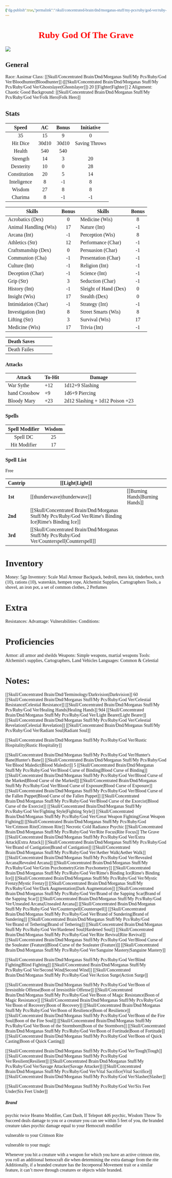 ```yaml
---
{"dg-publish":true,"permalink":"/skull/concentrated-brain/dnd/morganas-stuff/my-pcs/ruby/god-ver/ruby-god-of-the-grave/","tags":["Tagless"],"noteIcon":""}
---
```


<style id="Force_Custom_Fonts" type="text/css">@font-face{font-style:normal;font-family:"Merriweather";src:local("Merriweather")}@font-face{font-style:bolder;font-family:"Merriweather";src:local("Merriweather")}@font-face{font-style:normal;font-family:"Merriweather";src:local("Merriweather");unicode-range:U+0-FF,U+2E80-9FFF,U+F900-FAFF,U+FE30-FE4F,U+20000-2FA1F}@font-face{font-style:bolder;font-family:"Merriweather";src:local("Merriweather");unicode-range:U+0-FF,U+2E80-9FFF,U+F900-FAFF,U+FE30-FE4F,U+20000-2FA1F}@font-face{font-style:normal;font-family:"Merriweather";src:local("Merriweather");unicode-range:U+0-FF}@font-face{font-style:bolder;font-family:"Merriweather";src:local("Merriweather");unicode-range:U+0-FF}:not(pre):not(code):not(textarea):not(tt):not(kbd):not(samp):not(var){font-family:"Merriweather"!important}pre,code,textarea,tt,kbd,samp,var{font-family:monospace!important}pre *,code *,textarea *,tt *,kbd *,samp *,var *{font-family:monospace!important}</style>


# <center><span style="color:#FF0000">Ruby God Of The Grave</span></center>
![](https://i.imgur.com/Hql7vwe.jpeg)





## General
 Race:  Aasimar
 Class: [[Skull/Concentrated Brain/Dnd/Morganas Stuff/My Pcs/Ruby/God Ver/Bloodhunter\|Bloodhunter]] ([[Skull/Concentrated Brain/Dnd/Morganas Stuff/My Pcs/Ruby/God Ver/Ghostslayer\|Ghostslayer]]) 20 [[Fighter\|Fighter]] 2
 Alignment: Chaotic Good
 Background: [[Skull/Concentrated Brain/Dnd/Morganas Stuff/My Pcs/Ruby/God Ver/Folk Hero\|Folk Hero]]


## Stats

|    Speed     |  AC   | Bonus |  Initiative   |
| :----------: | :---: | :---: | :-----------: |
|      35      |  15   |   9   |       0       |
|   Hit Dice   | 30d10 | 30d10 | Saving Throws |
|    Health    |  540  |  540  |               |
|   Strength   |  14   |   3   |      20       |
|  Dexterity   |  10   |   0   |      28       |
| Constitution |  20   |   5   |      14       |
| Inteligence  |   8   |  -1   |       8       |
|    Wisdom    |  27   |   8   |       8       |
|   Charima    |   8   |  -1   |      -1       |

| Skills                | Bonus | Skills                | Bonus |
| --------------------- | :---: | --------------------- | :---: |
| Acrobatics (Dex)      |   0   | Medicine (Wis)        |   8   |
| Animal Handling (Wis) |  17   | Nature (Int)          |  -1   |
| Arcana (Int)          |  -1   | Perception (Wis)      |   8   |
| Athletics (Str)       |  12   | Performance (Char)    |  -1   |
| Craftsmanship (Dex)   |   0   | Persuasion (Char)     |  -1   |
| Communion (Cha)       |  -1   | Presentation (Char)   |  -1   |
| Culture (Int)         |  -1   | Religion (Int)        |  -1   |
| Deception (Char)      |  -1   | Science (Int)         |  -1   |
| Grip (Str)            |   3   | Seduction (Char)      |  -1   |
| History (Int)         |  -1   | Sleight of Hand (Dex) |   0   |
| Insight (Wis)         |  17   | Stealth (Dex)         |   0   |
| Intimidation (Char)   |  -1   | Strategy (Int)        |  -1   |
| Investigation (Int)   |   8   | Street Smarts (Wis)   |   8   |
| Lifting (Str)         |   3   | Survival (Wis)        |  17   |
| Medicine (Wis)        |  17   | Trivia (Int)          |  -1   |

| Death Saves  |     |     |     |
| ------------ | --- | --- | --- |
| Death Failes |     |     |     |
### Attacks

| Attack        | To-Hit | Damage                          |
| ------------- | ------ | ------------------------------- |
| War Sythe     | +12    | 1d12+9 Slashing                 |
| hand Crossbow | +9     | 1d6+9 Piercing                  |
| Bloody Mary   | +23    | 2d12 Slashing + 1d12 Poison +23 |
 ### Spells

| Spell Modifier | Wisdom |
| :------------: | :----: |
|    Spell DC    |   25   |
|  Hit Modifier  |   17   |
### Spell List

Free

| **Cantrip** | [[Light\|Light]]              |                   |
| ----------- | ---------------------- | ----------------- |
| **1st**     | [[thunderwave\|thunderwave]]        | [[Burning Hands\|Burning Hands]] |
| **2nd**     | [[Skull/Concentrated Brain/Dnd/Morganas Stuff/My Pcs/Ruby/God Ver/Rime's Binding Ice\|Rime's Binding Ice]] |                   |
| **3rd**     | [[Skull/Concentrated Brain/Dnd/Morganas Stuff/My Pcs/Ruby/God Ver/Counterspell\|Counterspell]]       |                   |


# Inventory

Money: 5gp
Inventory:  Scale Mail Armour
Backpack, bedroll, mess kit, tinderbox, torch (10), rations (10), waterskin, hempen rope, Alchemist Supplies, Cartographers Tools, a shovel, an iron pot, a set of common clothes, 2 Perfumes

# Extra
Resistances: 
Advantage: 
Vulnerabilities: 
Conditions: 
  

# Proficiencies
		
Armor:  all armor and sheilds
Weapons: Simple weapons, martial weapons
Tools: Alchemist's supplies, Cartographers, Land Vehicles
Languages: Common & Celestial
	 
# Notes: 

[[Skull/Concentrated Brain/Dnd/Terminology/Darkvision\|Darkvision]] 60
[[Skull/Concentrated Brain/Dnd/Morganas Stuff/My Pcs/Ruby/God Ver/Celestial Resistance\|Celestial Resistance]]
[[Skull/Concentrated Brain/Dnd/Morganas Stuff/My Pcs/Ruby/God Ver/Healing Hands\|Healing Hands]] 9d4
[[Skull/Concentrated Brain/Dnd/Morganas Stuff/My Pcs/Ruby/God Ver/Light Bearer\|Light Bearer]]
[[Skull/Concentrated Brain/Dnd/Morganas Stuff/My Pcs/Ruby/God Ver/Celestial Revelation\|Celestial Revelation]]
    [[Skull/Concentrated Brain/Dnd/Morganas Stuff/My Pcs/Ruby/God Ver/Radiant Soul\|Radiant Soul]]

[[Skull/Concentrated Brain/Dnd/Morganas Stuff/My Pcs/Ruby/God Ver/Rustic Hospitality\|Rustic Hospitality]]

[[Skull/Concentrated Brain/Dnd/Morganas Stuff/My Pcs/Ruby/God Ver/Hunter's Bane\|Hunter's Bane]]
[[Skull/Concentrated Brain/Dnd/Morganas Stuff/My Pcs/Ruby/God Ver/Blood Maledict\|Blood Maledict]] 5
    [[Skull/Concentrated Brain/Dnd/Morganas Stuff/My Pcs/Ruby/God Ver/Blood Curse of Binding\|Blood Curse of Binding]]
    [[Skull/Concentrated Brain/Dnd/Morganas Stuff/My Pcs/Ruby/God Ver/Blood Curse of the Marked\|Blood Curse of the Marked]]
    [[Skull/Concentrated Brain/Dnd/Morganas Stuff/My Pcs/Ruby/God Ver/Blood Curse of Exposure\|Blood Curse of Exposure]]
    [[Skull/Concentrated Brain/Dnd/Morganas Stuff/My Pcs/Ruby/God Ver/Blood Curse of the Fallen Puppet\|Blood Curse of the Fallen Puppet]]
    [[Skull/Concentrated Brain/Dnd/Morganas Stuff/My Pcs/Ruby/God Ver/Blood Curse of the Exorcist\|Blood Curse of the Exorcist]]
[[Skull/Concentrated Brain/Dnd/Morganas Stuff/My Pcs/Ruby/God Ver/Fighting Style\|Fighting Style]]
    [[Skull/Concentrated Brain/Dnd/Morganas Stuff/My Pcs/Ruby/God Ver/Great Weapon Fighting\|Great Weapon Fighting]]
[[Skull/Concentrated Brain/Dnd/Morganas Stuff/My Pcs/Ruby/God Ver/Crimson Rite\|Crimson Rite]]
     Necrotic
     Cold
     Radiance
     Psychic
[[Skull/Concentrated Brain/Dnd/Morganas Stuff/My Pcs/Ruby/God Ver/Rite Focus\|Rite Focus]]
        The Grave
[[Skull/Concentrated Brain/Dnd/Morganas Stuff/My Pcs/Ruby/God Ver/Extra Attack\|Extra Attack]]
[[Skull/Concentrated Brain/Dnd/Morganas Stuff/My Pcs/Ruby/God Ver/Brand of Castigation\|Brand of Castigation]]
[[Skull/Concentrated Brain/Dnd/Morganas Stuff/My Pcs/Ruby/God Ver/Aether Walk\|Aether Walk]]
[[Skull/Concentrated Brain/Dnd/Morganas Stuff/My Pcs/Ruby/God Ver/Revealed Arcana\|Revealed Arcana]]
[[Skull/Concentrated Brain/Dnd/Morganas Stuff/My Pcs/Ruby/God Ver/Grim Psychometry\|Grim Psychometry]]
[[Skull/Concentrated Brain/Dnd/Morganas Stuff/My Pcs/Ruby/God Ver/Rime's Binding Ice\|Rime's Binding Ice]]
[[Skull/Concentrated Brain/Dnd/Morganas Stuff/My Pcs/Ruby/God Ver/Mystic Frenzy\|Mystic Frenzy]]
[[Skull/Concentrated Brain/Dnd/Morganas Stuff/My Pcs/Ruby/God Ver/Dark Augmentation\|Dark Augmentation]]
[[Skull/Concentrated Brain/Dnd/Morganas Stuff/My Pcs/Ruby/God Ver/Brand of the Sapping Scar\|Brand of the Sapping Scar]]
[[Skull/Concentrated Brain/Dnd/Morganas Stuff/My Pcs/Ruby/God Ver/Unsealed Arcana\|Unsealed Arcana]]
[[Skull/Concentrated Brain/Dnd/Morganas Stuff/My Pcs/Ruby/God Ver/Counterspell\|Counterspell]]
[[Skull/Concentrated Brain/Dnd/Morganas Stuff/My Pcs/Ruby/God Ver/Brand of Sundering\|Brand of Sundering]]
[[Skull/Concentrated Brain/Dnd/Morganas Stuff/My Pcs/Ruby/God Ver/Brand of Tethering\|Brand of Tethering]]
[[Skull/Concentrated Brain/Dnd/Morganas Stuff/My Pcs/Ruby/God Ver/Hardened Soul\|Hardened Soul]]
[[Skull/Concentrated Brain/Dnd/Morganas Stuff/My Pcs/Ruby/God Ver/Rite Revival\|Rite Revival]]
	[[Skull/Concentrated Brain/Dnd/Morganas Stuff/My Pcs/Ruby/God Ver/Blood Curse of the Souleater (Feature)\|Blood Curse of the Souleater (Feature)]]
[[Skull/Concentrated Brain/Dnd/Morganas Stuff/My Pcs/Ruby/God Ver/Sanguine Mastery\|Sanguine Mastery]]

[[Skull/Concentrated Brain/Dnd/Morganas Stuff/My Pcs/Ruby/God Ver/Blind Fighting\|Blind Fighting]]
[[Skull/Concentrated Brain/Dnd/Morganas Stuff/My Pcs/Ruby/God Ver/Second Wind\|Second Wind]]
[[Skull/Concentrated Brain/Dnd/Morganas Stuff/My Pcs/Ruby/God Ver/Action Surge\|Action Surge]]

[[Skull/Concentrated Brain/Dnd/Morganas Stuff/My Pcs/Ruby/God Ver/Boon of Irresistible Offense\|Boon of Irresistible Offense]]
[[Skull/Concentrated Brain/Dnd/Morganas Stuff/My Pcs/Ruby/God Ver/Boon of Magic Resistance\|Boon of Magic Resistance]]
[[Skull/Concentrated Brain/Dnd/Morganas Stuff/My Pcs/Ruby/God Ver/Boon of Recovery\|Boon of Recovery]]
[[Skull/Concentrated Brain/Dnd/Morganas Stuff/My Pcs/Ruby/God Ver/Boon of Resilience\|Boon of Resilience]]
[[Skull/Concentrated Brain/Dnd/Morganas Stuff/My Pcs/Ruby/God Ver/Boon of the Fire Soul\|Boon of the Fire Soul]]
[[Skull/Concentrated Brain/Dnd/Morganas Stuff/My Pcs/Ruby/God Ver/Boon of the Stormborn\|Boon of the Stormborn]]
[[Skull/Concentrated Brain/Dnd/Morganas Stuff/My Pcs/Ruby/God Ver/Boon of Fortitude\|Boon of Fortitude]]
[[Skull/Concentrated Brain/Dnd/Morganas Stuff/My Pcs/Ruby/God Ver/Boon of Quick Casting\|Boon of Quick Casting]]

[[Skull/Concentrated Brain/Dnd/Morganas Stuff/My Pcs/Ruby/God Ver/Tough\|Tough]]
[[Skull/Concentrated Brain/Dnd/Morganas Stuff/My Pcs/Ruby/God Ver/Resilient\|Resilient]]
[[Skull/Concentrated Brain/Dnd/Morganas Stuff/My Pcs/Ruby/God Ver/Savage Attacker\|Savage Attacker]]
[[Skull/Concentrated Brain/Dnd/Morganas Stuff/My Pcs/Ruby/God Ver/Vital Sacrifice\|Vital Sacrifice]]
[[Skull/Concentrated Brain/Dnd/Morganas Stuff/My Pcs/Ruby/God Ver/Slasher\|Slasher]]

[[Skull/Concentrated Brain/Dnd/Morganas Stuff/My Pcs/Ruby/God Ver/Six Feet Under\|Six Feet Under]]



##### Brand 

psychic twice Heamo Modifier, Cant Dash, If Teleport 4d6 psychic, Wisdom Throw To Succeed
deals damage to you or a creature you can see within 5 feet of you, the branded creature takes psychic damage equal to your Hemocraft modifier

vulnerable to your Crimson Rite 

vulnerable to your magic

 Whenever you hit a creature with a weapon for which you have an active crimson rite, you roll an additional hemocraft die when determining the extra damage from the rite
Additionally, if a branded creature has the Incorporeal Movement trait or a similar feature, it can’t move through creatures or objects while branded.